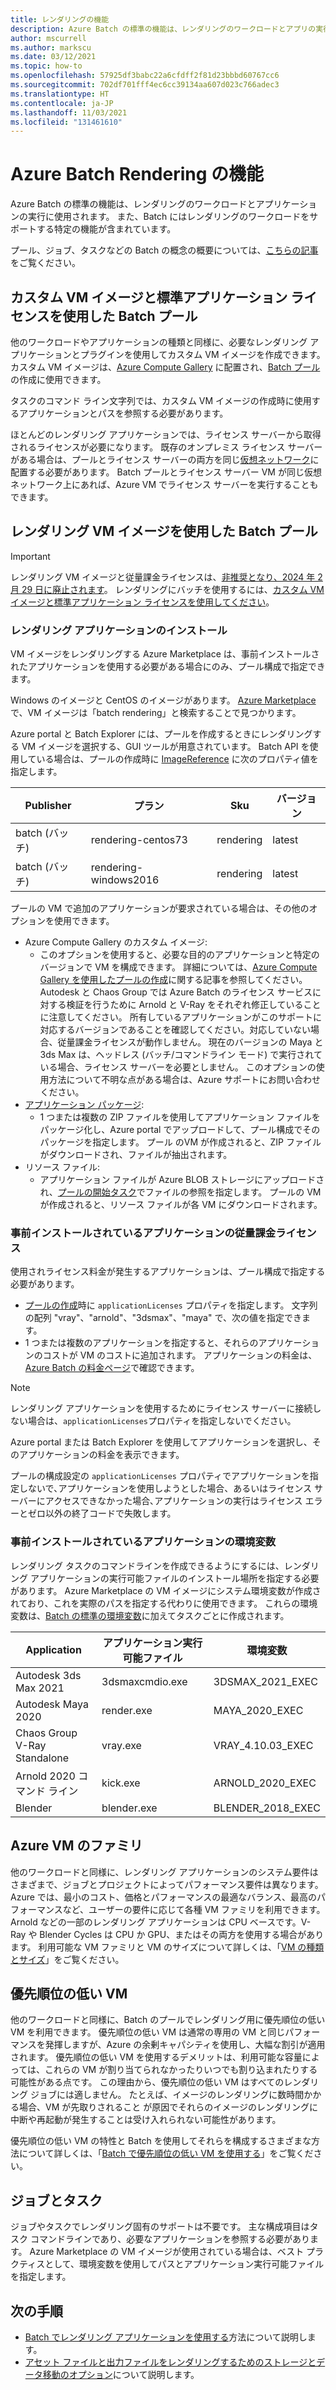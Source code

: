 ```yaml
---
title: レンダリングの機能
description: Azure Batch の標準の機能は、レンダリングのワークロードとアプリの実行に使用されます。 Batch には、レンダリングのワークロードをサポートする特定の機能が含まれています。
author: mscurrell
ms.author: markscu
ms.date: 03/12/2021
ms.topic: how-to
ms.openlocfilehash: 57925df3babc22a6cfdff2f81d23bbbd60767cc6
ms.sourcegitcommit: 702df701fff4ec6cc39134aa607d023c766adec3
ms.translationtype: HT
ms.contentlocale: ja-JP
ms.lasthandoff: 11/03/2021
ms.locfileid: "131461610"
---
```

# <a name="azure-batch-rendering-capabilities"></a>Azure Batch Rendering の機能

Azure Batch の標準の機能は、レンダリングのワークロードとアプリケーションの実行に使用されます。 また、Batch にはレンダリングのワークロードをサポートする特定の機能が含まれています。

プール、ジョブ、タスクなどの Batch の概念の概要については、[こちらの記事](./batch-service-workflow-features.md)をご覧ください。

## <a name="batch-pools-using-custom-vm-images-and-standard-application-licensing"></a>カスタム VM イメージと標準アプリケーション ライセンスを使用した Batch プール

他のワークロードやアプリケーションの種類と同様に、必要なレンダリング アプリケーションとプラグインを使用してカスタム VM イメージを作成できます。カスタム VM イメージは、[Azure Compute Gallery](../virtual-machines/shared-image-galleries.md) に配置され、[Batch プール](batch-sig-images.md)の作成に使用できます。

タスクのコマンド ライン文字列では、カスタム VM イメージの作成時に使用するアプリケーションとパスを参照する必要があります。

ほとんどのレンダリング アプリケーションでは、ライセンス サーバーから取得されるライセンスが必要になります。 既存のオンプレミス ライセンス サーバーがある場合は、プールとライセンス サーバーの両方を同じ[仮想ネットワーク](../virtual-network/virtual-networks-overview.md)に配置する必要があります。 Batch プールとライセンス サーバー VM が同じ仮想ネットワーク上にあれば、Azure VM でライセンス サーバーを実行することもできます。

## <a name="batch-pools-using-rendering-vm-images"></a>レンダリング VM イメージを使用した Batch プール

> [!IMPORTANT]
> レンダリング VM イメージと従量課金ライセンスは、[非推奨となり、2024 年 2 月 29 日に廃止されます](https://azure.microsoft.com/updates/azure-batch-rendering-vm-images-licensing-will-be-retired-on-29-february-2024/)。 レンダリングにバッチを使用するには、[カスタム VM イメージと標準アプリケーション ライセンスを使用してください](batch-rendering-functionality.md#batch-pools-using-custom-vm-images-and-standard-application-licensing)。

### <a name="rendering-application-installation"></a>レンダリング アプリケーションのインストール

VM イメージをレンダリングする Azure Marketplace は、事前インストールされたアプリケーションを使用する必要がある場合にのみ、プール構成で指定できます。

Windows のイメージと CentOS のイメージがあります。  [Azure Marketplace](https://azuremarketplace.microsoft.com) で、VM イメージは「batch rendering」と検索することで見つかります。

Azure portal と Batch Explorer には、プールを作成するときにレンダリングする VM イメージを選択する、GUI ツールが用意されています。  Batch API を使用している場合は、プールの作成時に [ImageReference](/rest/api/batchservice/pool/add#imagereference) に次のプロパティ値を指定します。

| Publisher | プラン | Sku | バージョン |
|---------|---------|---------|--------|
| batch (バッチ) | rendering-centos73 | rendering | latest |
| batch (バッチ) | rendering-windows2016 | rendering | latest |

プールの VM で追加のアプリケーションが要求されている場合は、その他のオプションを使用できます。

* Azure Compute Gallery のカスタム イメージ:
  * このオプションを使用すると、必要な目的のアプリケーションと特定のバージョンで VM を構成できます。 詳細については、[Azure Compute Gallery を使用したプールの作成](batch-sig-images.md)に関する記事を参照してください。 Autodesk と Chaos Group では Azure Batch のライセンス サービスに対する検証を行うために Arnold と V-Ray をそれぞれ修正していることに注意してください。 所有しているアプリケーションがこのサポートに対応するバージョンであることを確認してください。対応していない場合、従量課金ライセンスが動作しません。 現在のバージョンの Maya と 3ds Max は、ヘッドレス (バッチ/コマンドライン モード) で実行されている場合、ライセンス サーバーを必要としません。 このオプションの使用方法について不明な点がある場合は、Azure サポートにお問い合わせください。
* [アプリケーション パッケージ](./batch-application-packages.md):
  * 1 つまたは複数の ZIP ファイルを使用してアプリケーション ファイルをパッケージ化し、Azure portal でアップロードして、プール構成でそのパッケージを指定します。 プール のVM が作成されると、ZIP ファイルがダウンロードされ、ファイルが抽出されます。
* リソース ファイル:
  * アプリケーション ファイルが Azure BLOB ストレージにアップロードされ、[プールの開始タスク](/rest/api/batchservice/pool/add#starttask)でファイルの参照を指定します。 プールの VM が作成されると、リソース ファイルが各 VM にダウンロードされます。

### <a name="pay-for-use-licensing-for-pre-installed-applications"></a>事前インストールされているアプリケーションの従量課金ライセンス

使用されライセンス料金が発生するアプリケーションは、プール構成で指定する必要があります。

* [プールの作成](/rest/api/batchservice/pool/add#request-body)時に `applicationLicenses` プロパティを指定します。  文字列の配列 "vray"、"arnold"、"3dsmax"、"maya" で、次の値を指定できます。
* 1 つまたは複数のアプリケーションを指定すると、それらのアプリケーションのコストが VM のコストに追加されます。  アプリケーションの料金は、[Azure Batch の料金ページ](https://azure.microsoft.com/pricing/details/batch/#graphic-rendering)で確認できます。

> [!NOTE]
> レンダリング アプリケーションを使用するためにライセンス サーバーに接続しない場合は、`applicationLicenses`プロパティを指定しないでください｡

Azure portal または Batch Explorer を使用してアプリケーションを選択し、そのアプリケーションの料金を表示できます。

プールの構成設定の `applicationLicenses` プロパティでアプリケーションを指定しないで､アプリケーションを使用しようとした場合、あるいはライセンス サーバーにアクセスできなかった場合､アプリケーションの実行はライセンス エラーとゼロ以外の終了コードで失敗します。

### <a name="environment-variables-for-pre-installed-applications"></a>事前インストールされているアプリケーションの環境変数

レンダリング タスクのコマンドラインを作成できるようにするには、レンダリング アプリケーションの実行可能ファイルのインストール場所を指定する必要があります。  Azure Marketplace の VM イメージにシステム環境変数が作成されており、これを実際のパスを指定する代わりに使用できます。  これらの環境変数は、[Batch の標準の環境変数](./batch-compute-node-environment-variables.md)に加えてタスクごとに作成されます。

|Application|アプリケーション実行可能ファイル|環境変数|
|---------|---------|---------|
|Autodesk 3ds Max 2021|3dsmaxcmdio.exe|3DSMAX_2021_EXEC|
|Autodesk Maya 2020|render.exe|MAYA_2020_EXEC|
|Chaos Group V-Ray Standalone|vray.exe|VRAY_4.10.03_EXEC|
|Arnold 2020 コマンド ライン|kick.exe|ARNOLD_2020_EXEC|
|Blender|blender.exe|BLENDER_2018_EXEC|

## <a name="azure-vm-families"></a>Azure VM のファミリ

他のワークロードと同様に、レンダリング アプリケーションのシステム要件はさまざまで、ジョブとプロジェクトによってパフォーマンス要件は異なります。  Azure では、最小のコスト、価格とパフォーマンスの最適なバランス、最高のパフォーマンスなど、ユーザーの要件に応じて各種 VM ファミリを利用できます。
Arnold などの一部のレンダリング アプリケーションは CPU ベースです。V-Ray や Blender Cycles は CPU か GPU、またはその両方を使用する場合があります。
利用可能な VM ファミリと VM のサイズについて詳しくは、「[VM の種類とサイズ](../virtual-machines/sizes.md)」をご覧ください。

## <a name="low-priority-vms"></a>優先順位の低い VM

他のワークロードと同様に、Batch のプールでレンダリング用に優先順位の低い VM を利用できます。  優先順位の低い VM は通常の専用の VM と同じパフォーマンスを発揮しますが、Azure の余剰キャパシティを使用し、大幅な割引が適用されます。  優先順位の低い VM を使用するデメリットは、利用可能な容量によっては、これらの VM が割り当てられなかったりいつでも割り込まれたりする可能性がある点です。 この理由から、優先順位の低い VM はすべてのレンダリング ジョブには適しません。 たとえば、イメージのレンダリングに数時間かかる場合、VM が先取りされること が原因でそれらのイメージのレンダリングに中断や再起動が発生することは受け入れられない可能性があります。

優先順位の低い VM の特性と Batch を使用してそれらを構成するさまざまな方法について詳しくは、「[Batch で優先順位の低い VM を使用する](./batch-low-pri-vms.md)」をご覧ください。

## <a name="jobs-and-tasks"></a>ジョブとタスク

ジョブやタスクでレンダリング固有のサポートは不要です。  主な構成項目はタスク コマンドラインであり、必要なアプリケーションを参照する必要があります。
Azure Marketplace の VM イメージが使用されている場合は、ベスト プラクティスとして、環境変数を使用してパスとアプリケーション実行可能ファイルを指定します。

## <a name="next-steps"></a>次の手順

* [Batch でレンダリング アプリケーションを使用する](batch-rendering-applications.md)方法について説明します。
* [アセット ファイルと出力ファイルをレンダリングするためのストレージとデータ移動のオプション](batch-rendering-storage-data-movement.md)について説明します。
